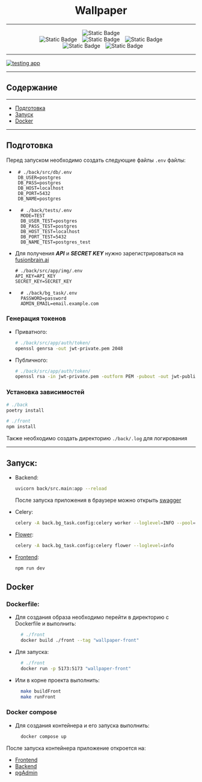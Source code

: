 <div align="center">
    <h1>Wallpaper</h1>
</div>

---
<div align="center">
    <img alt="Static Badge" src="https://img.shields.io/badge/-Python_3.12-%23354D73?style=flat&logo=python&labelColor=%231C1C1C">
    <br>
    <img alt="Static Badge" src="https://img.shields.io/badge/-FastApi_0.112.2-%23009B77?style=flat&logo=fastapi&labelColor=%231C1C1C">
    <img alt="Static Badge" style="padding: 0 10px" src="https://img.shields.io/badge/-SQLAlchemy_2.0.34-%23009B77?style=flat&logo=sqlalchemy&labelColor=%231C1C1C">
    <img alt="Static Badge" src="https://img.shields.io/badge/-Celery_5.4.0-%23009B77?style=flat&logo=celery&labelColor=%231C1C1C">
    <br>
    <img alt="Static Badge" style="padding: 0 10px" src="https://img.shields.io/badge/-Redis_5.0.8-%23D53032?style=flat&logo=redis&labelColor=%231C1C1C">
    <img alt="Static Badge" src="https://img.shields.io/badge/-PyDantic_2.9.0-%23FF0033?style=flat&logo=pydantic&labelColor=%231C1C1C">

</div>

---
[![testing app](https://github.com/StimorolBot/wallpaper/actions/workflows/testing.yml/badge.svg?branch=main)](https://github.com/StimorolBot/wallpaper/actions/workflows/testing.yml)

---

## Содержание

---
* [Подготовка](#подготовка)
* [Запуск](#запуск)
* [Docker](##Docker)

---

## Подготовка
Перед запуском необходимо создать следующие файлы <code>.env</code> файлы:
* ```dotenv
   # ./back/src/db/.env
   DB_USER=postgres
   DB_PASS=postgres
   DB_HOST=localhost
   DB_PORT=5432
   DB_NAME=postgres
  ```
* ```dotenv
    # ./back/tests/.env
    MODE=TEST
    DB_USER_TEST=postgres
    DB_PASS_TEST=postgres
    DB_HOST_TEST=localhost
    DB_PORT_TEST=5432
    DB_NAME_TEST=postgres_test
    ```
  
* Для получения ***API*** и ***SECRET KEY*** нужно зарегистрироваться на
[fusionbrain.ai](https://auth.fusionbrain.ai/realms/FB/protocol/openid-connect/auth?client_id=fusion-web&scope=openid%20email%20profile&response_type=code&redirect_uri=https%3A%2F%2Ffusionbrain.ai%2Fapi%2Fauth%2Fcallback%2Fkeycloak&state=04mcBTVCvfO1WQMYRCZLtsH3V6lmzRLeq4XGinLefpE&code_challenge=sQ8_Hyu9ISLDSfxaMt-R-EMGeoqx5KvNJbKcdkS5bAg&code_challenge_method=S256)  
    ```dotenv
    # ./back/src/app/img/.env
    API_KEY=API_KEY
    SECRET_KEY=SECRET_KEY
    ```
  
* ```dotenv
    # ./back/bg_task/.env
    PASSWORD=password
    ADMIN_EMAIL=email.example.com
    ```

### Генерация токенов
* Приватного:
    ```bash
    # ./back/src/app/auth/token/
    openssl genrsa -out jwt-private.pem 2048 
    ```
* Публичного:
    ```bash
    # ./back/src/app/auth/token/
    openssl rsa -in jwt-private.pem -outform PEM -pubout -out jwt-public.pem 
    ```

### Установка зависимостей
```bash
# ./back
poetry install
```
```bash
# ./front
npm install
```

Также необходимо создать директорию  ```./back/.log``` для логирования

---

## Запуск:
* Backend:
  ```bash
  uvicorn back/src.main:app --reload
  ```
  После запуска приложения в браузере можно открыть [swagger](http://localhost:8000/docs)

* Celery:
  ```bash
  celery -A back.bg_task.config:celery worker --loglevel=INFO --pool=solo
  ```

* [Flower](http://localhost:5555/):
  ```bash
  celery -A back.bg_task.config:celery flower --loglevel=info
  ```

* [Frontend](http://localhost:5173): 
  ```bash
  npm run dev
  ```
 
## Docker
### Dockerfile:
* Для создания образа необходимо перейти в директорию с Dockerfile и выполнить:
  ```bash
    # ./front
    docker build ./front --tag "wallpaper-front"
  ```
* Для запуска: 
  ```bash
    # ./front
    docker run -p 5173:5173 "wallpaper-front"
  ```
* Или в корне проекта выполнить:
  ```bash
    make buildFront
    make runFront
  ```
### Docker compose
* Для создания контейнера и его запуска выполнить:
  ```bash
    docker compose up 
  ```
После запуска контейнера приложение откроется на:
* [Frontend](http://127.0.0.1:80)
* [Backend](http://127.0.0.1:8000)
* [pgAdmin](http://127.0.0.1:5000)
